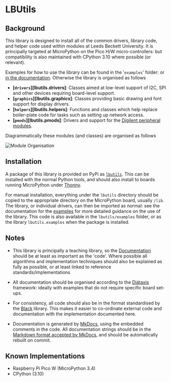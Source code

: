 # LBUtils

## Background

This library is designed to install all of the common drivers, library code, and helper code used within modules at Leeds Beckett University. It is principally targeted at MicroPython on the Pico H/W micro-controllers: but compatibility is also maintained with CPython 3.10 where possible (or relevant).

Examples for how to use the library can be found in the '`examples`' folder: or [in the documentation](https://dlove24.github.io/lbutils/lbutils/examples/index.html). Otherwise the library is organised as follows

* **[`drivers`][lbutils.drivers]**: Classes aimed at low-level support of I2C, SPI
and other devices requiring board-level support.
* **[`graphics`][lbutils.graphics]**: Classes providing basic drawing and font support for display drivers.
* **[`helpers`][lbutils.helpers]**: Functions and classes which help replace boiler-plate code for tasks such as setting up network access.
* **[`pmods`][lbutils.pmods]**: Drivers and support for the
[Digilent peripheral modules](https://digilent.com/reference/pmod/start).

Diagrammatically these modules (and classes) are organised as follows

![Module Organisation](/media/lbutils.svg)

## Installation

A package of this library is provided on PyPi as [`lbutils`](https://pypi.org/project/lbutils/). This can be installed with the normal Python tools, and should also install to boards running MicroPython under [Thonny](https://thonny.org/).

For manual installation, everything under the `lbutils` directory should be copied to the appropriate directory on the MicroPython board, usually `/lib`. The library, or individual drivers, can then be imported as normal: see the documentation for the [examples](https://lbutils.readthedocs.io/en/latest/examples) for more detailed guidance on the use of the library. This code is also available in the `lbutils/examples` folder, or as the library `lbutils.examples` when the package is installed.

## Notes

- This library is principally a teaching library, so the [Documentation](https://lbutils.readthedocs.io) should be at least as important as the 'code'. Where possible all algorithms and implementation techniques should also be explained as fully as possible, or at least linked to reference standards/implementations

- All documentation should be organised according to the [Diátaxis](https://diataxis.fr/) framework: ideally with examples that do not require specific board set-ups.

- For consistency, all code should also be in the format standardised by the [Black](https://github.com/psf/black) library. This makes it easier to co-ordinate external code and documentation with the implementation documented here.

- Documentation is generated by [MkDocs](https://www.mkdocs.org), using the embedded comments in the code. All documentation strings should be in the [Markdown format accepted by MkDocs](https://www.mkdocs.org/user-guide/configuration/#markdown_extensions), and should be automatically rebuilt on commit.

## Known Implementations

- Raspberry Pi Pico W (MicroPython 3.4)
- CPython (3.10)
